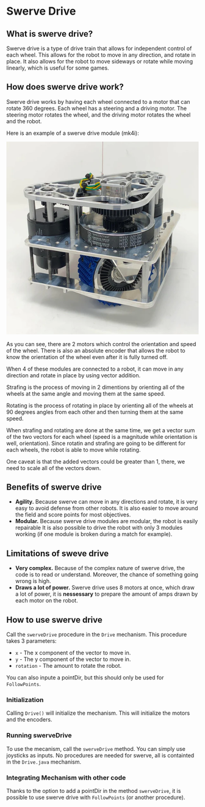 # Swerve Drive

## What is swerve drive?

Swerve drive is a type of drive train that allows for independent control of each wheel. This allows for the robot to move in any direction, and rotate in place. It also allows for the robot to move sideways or rotate while moving linearly, which is useful for some games.

## How does swerve drive work?

Swerve drive works by having each wheel connected to a motor that can rotate 360 degrees. Each wheel has a steering and a driving motor. The steering motor rotates the wheel, and the driving motor rotates the wheel and the robot.

Here is an example of a swerve drive module (mk4i):

![Image](images/swervedrive.png)

As you can see, there are 2 motors which control the orientation and speed of the wheel. There is also an absolute encoder that allows the robot to know the orientation of the wheel even after it is fully turned off.

When 4 of these modules are connected to a robot, it can move in any direction and rotate in place by using vector addition.

Strafing is the process of moving in 2 dimentions by orienting all of the wheels at the same angle and moving them at the same speed.

Rotating is the process of rotating in place by orienting all of the wheels at 90 degrees angles from each other and then turning them at the same speed.

When strafing and rotating are done at the same time, we get a vector sum of the two vectors for each wheel (speed is a magnitude while orientation is well, orientation). Since rotatin and strafing are going to be different for each wheels, the robot is able to move while rotating.

One caveat is that the added vectors could be greater than 1, there, we need to scale all of the vectors down.

## Benefits of swerve drive

* **Agility.** Because swerve can move in any directions and rotate, it is very easy to avoid defense from other robots. It is also easier to move around the field and score points for most objectives.
* **Modular.** Because swerve drive modules are modular, the robot is easily repairable It is also possible to drive the robot with only 3 modules working (if one module is broken during a match for example).

## Limitations of sweve drive

* **Very complex.** Because of the complex nature of swerve drive, the code is to read or understand. Moreover, the chance of something going wrong is high.
* **Draws a lot of power.** Swerve drive uses 8 motors at once, which draw a lot of power, it is **nessessary** to prepare the amount of amps drawn by each motor on the robot.

## How to use swerve drive

Call the `swerveDrive` procedure in the `Drive` mechanism. This procedure takes 3 parameters:

* `x` - The x component of the vector to move in.
* `y` - The y component of the vector to move in.
* `rotation` - The amount to rotate the robot.

You can also inpute a pointDir, but this should only be used for `FollowPoints`.
### Initialization

Calling `Drive()` will initialize the mechanism. This will initialize the motors and the encoders.

### Running swerveDrive

To use the mecanism, call the `swerveDrive` method. You can simply use joysticks as inputs. 
No procedures are needed for swerve, all is containted in the `Drive.java` mechanism.

### Integrating Mechanism with other code

Thanks to the option to add a pointDir in the method `swerveDrive`, it is possible to use swerve drive with `FollowPoints` (or another procedure).